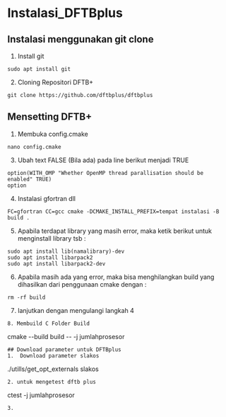 # Instalasi_DFTBplus

## Instalasi menggunakan git clone 
1. Install git  
```
sudo apt install git
```
2. Cloning Repositori DFTB+ 
```
git clone https://github.com/dftbplus/dftbplus
```
## Mensetting DFTB+
1. Membuka config.cmake 
```
nano config.cmake
```
3. Ubah text FALSE (Bila ada) pada line berikut menjadi TRUE
```
option(WITH_OMP "Whether OpenMP thread parallisation should be enabled" TRUE)
option
```
4. Instalasi gfortran dll 
```
FC=gfortran CC=gcc cmake -DCMAKE_INSTALL_PREFIX=tempat instalasi -B build .
```
5. Apabila terdapat library yang masih error, maka ketik berikut untuk menginstall library tsb : 
```
sudo apt install lib(namalibrary)-dev
sudo apt install libarpack2 
sudo apt install libarpack2-dev
```
6. Apabila masih ada yang error, maka bisa menghilangkan build yang dihasilkan dari penggunaan cmake dengan :
```
rm -rf build 
```
7. lanjutkan dengan mengulangi langkah 4
```
8. Membuild C Folder Build 
```
cmake --build build -- -j jumlahprosesor 
```
## Download parameter untuk DFTBplus 
1.  Download parameter slakos
```
./utills/get_opt_externals slakos
```
2. untuk mengetest dftb plus 
```
ctest -j jumlahprosesor
``` 
3. 
